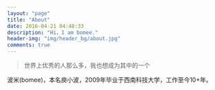 ```yaml
---
layout: "page"
title: "About"
date: 2016-04-21 04:48:33
description: "Hi，I am bomee."
header-img: "img/header_bg/about.jpg"
comments: true
---
```



> 世界上优秀的人那么多，我也想成为其中的一个

波米(bomee)，本名庾小波，2009年毕业于西南科技大学，工作至今10+年。